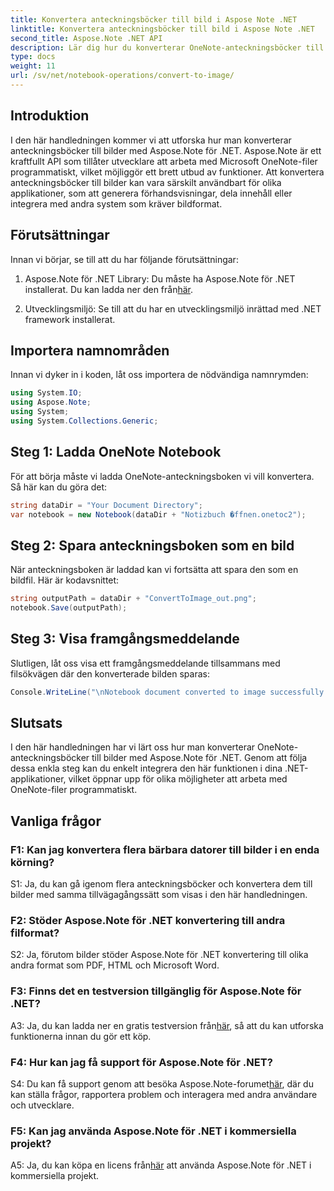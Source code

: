 ```yaml
---
title: Konvertera anteckningsböcker till bild i Aspose Note .NET
linktitle: Konvertera anteckningsböcker till bild i Aspose Note .NET
second_title: Aspose.Note .NET API
description: Lär dig hur du konverterar OneNote-anteckningsböcker till bilder med Aspose.Note för .NET. Följ denna steg-för-steg-guide för sömlös integration.
type: docs
weight: 11
url: /sv/net/notebook-operations/convert-to-image/
---
```

## Introduktion

I den här handledningen kommer vi att utforska hur man konverterar anteckningsböcker till bilder med Aspose.Note för .NET. Aspose.Note är ett kraftfullt API som tillåter utvecklare att arbeta med Microsoft OneNote-filer programmatiskt, vilket möjliggör ett brett utbud av funktioner. Att konvertera anteckningsböcker till bilder kan vara särskilt användbart för olika applikationer, som att generera förhandsvisningar, dela innehåll eller integrera med andra system som kräver bildformat.

## Förutsättningar

Innan vi börjar, se till att du har följande förutsättningar:

1.  Aspose.Note för .NET Library: Du måste ha Aspose.Note för .NET installerat. Du kan ladda ner den från[här](https://releases.aspose.com/note/net/).

2. Utvecklingsmiljö: Se till att du har en utvecklingsmiljö inrättad med .NET framework installerat.

## Importera namnområden

Innan vi dyker in i koden, låt oss importera de nödvändiga namnrymden:

```csharp
using System.IO;
using Aspose.Note;
using System;
using System.Collections.Generic;
```

## Steg 1: Ladda OneNote Notebook

För att börja måste vi ladda OneNote-anteckningsboken vi vill konvertera. Så här kan du göra det:

```csharp
string dataDir = "Your Document Directory";
var notebook = new Notebook(dataDir + "Notizbuch �ffnen.onetoc2");
```

## Steg 2: Spara anteckningsboken som en bild

När anteckningsboken är laddad kan vi fortsätta att spara den som en bildfil. Här är kodavsnittet:

```csharp
string outputPath = dataDir + "ConvertToImage_out.png";
notebook.Save(outputPath);
```

## Steg 3: Visa framgångsmeddelande

Slutligen, låt oss visa ett framgångsmeddelande tillsammans med filsökvägen där den konverterade bilden sparas:

```csharp
Console.WriteLine("\nNotebook document converted to image successfully.\nFile saved at " + outputPath);
```

## Slutsats

I den här handledningen har vi lärt oss hur man konverterar OneNote-anteckningsböcker till bilder med Aspose.Note för .NET. Genom att följa dessa enkla steg kan du enkelt integrera den här funktionen i dina .NET-applikationer, vilket öppnar upp för olika möjligheter att arbeta med OneNote-filer programmatiskt.

## Vanliga frågor

### F1: Kan jag konvertera flera bärbara datorer till bilder i en enda körning?

S1: Ja, du kan gå igenom flera anteckningsböcker och konvertera dem till bilder med samma tillvägagångssätt som visas i den här handledningen.

### F2: Stöder Aspose.Note för .NET konvertering till andra filformat?

S2: Ja, förutom bilder stöder Aspose.Note för .NET konvertering till olika andra format som PDF, HTML och Microsoft Word.

### F3: Finns det en testversion tillgänglig för Aspose.Note för .NET?

A3: Ja, du kan ladda ner en gratis testversion från[här](https://releases.aspose.com/), så att du kan utforska funktionerna innan du gör ett köp.

### F4: Hur kan jag få support för Aspose.Note för .NET?

 S4: Du kan få support genom att besöka Aspose.Note-forumet[här](https://forum.aspose.com/c/note/28), där du kan ställa frågor, rapportera problem och interagera med andra användare och utvecklare.

### F5: Kan jag använda Aspose.Note för .NET i kommersiella projekt?

 A5: Ja, du kan köpa en licens från[här](https://purchase.aspose.com/buy) att använda Aspose.Note för .NET i kommersiella projekt.